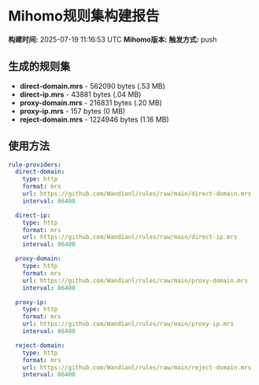 # Mihomo规则集构建报告

**构建时间:** 2025-07-19 11:16:53 UTC
**Mihomo版本:** 
**触发方式:** push

## 生成的规则集

- **direct-domain.mrs** - 562090 bytes (.53 MB)
- **direct-ip.mrs** - 43881 bytes (.04 MB)
- **proxy-domain.mrs** - 216831 bytes (.20 MB)
- **proxy-ip.mrs** - 157 bytes (0 MB)
- **reject-domain.mrs** - 1224946 bytes (1.16 MB)

## 使用方法

```yaml
rule-providers:
  direct-domain:
    type: http
    format: mrs
    url: https://github.com/Wandianl/rules/raw/main/direct-domain.mrs
    interval: 86400

  direct-ip:
    type: http
    format: mrs
    url: https://github.com/Wandianl/rules/raw/main/direct-ip.mrs
    interval: 86400

  proxy-domain:
    type: http
    format: mrs
    url: https://github.com/Wandianl/rules/raw/main/proxy-domain.mrs
    interval: 86400

  proxy-ip:
    type: http
    format: mrs
    url: https://github.com/Wandianl/rules/raw/main/proxy-ip.mrs
    interval: 86400

  reject-domain:
    type: http
    format: mrs
    url: https://github.com/Wandianl/rules/raw/main/reject-domain.mrs
    interval: 86400

```
